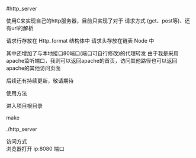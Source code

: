 #http_server

使用C来实现自己的http服务器，目前只实现了对于 请求方式 (get、post等)、还有url的解析

请求行存放在 Http_format 结构体中
请求头存放在链表 Node 中

其中还增加了与本地接口80端口(端口可自行修改)的代理转发
由于我是采用 apache监听端口，我则可以返回apache的首页，访问其他路径也可以返回apache的其他访问页面

后续还有持续更新，敬请期待



使用方法

进入项目根目录 


make

./http_server


访问方式  
浏览器打开  ip:8080 端口


